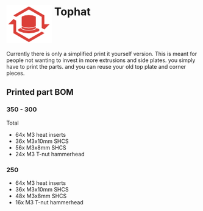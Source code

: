 # <img src="Media/Tophat_logo.png" align="top" height="100" /> Tophat 
Currently there is only a simplified print it yourself version. This is meant for people not wanting to invest in more extrusions and side plates. you simply have to print the parts. and you can reuse your old top plate and corner pieces.

## Printed part BOM
### 350 - 300
Total
- 64x M3 heat inserts
- 36x M3x10mm SHCS
- 56x M3x8mm SHCS
- 24x M3 T-nut hammerhead

### 250
- 64x M3 heat inserts
- 36x M3x10mm SHCS
- 48x M3x8mm SHCS
- 16x M3 T-nut hammerhead
